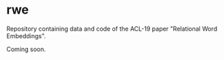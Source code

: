 # rwe
Repository containing data and code of the ACL-19 paper "Relational Word Embeddings".

Coming soon.
